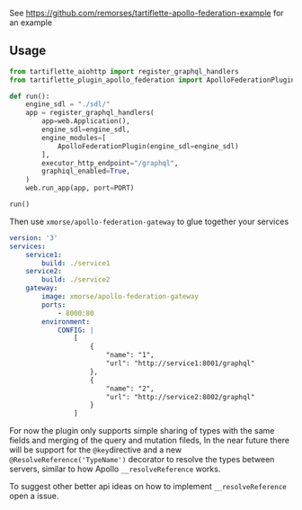 
See https://github.com/remorses/tartiflette-apollo-federation-example for an example

## Usage
```py
from tartiflette_aiohttp import register_graphql_handlers
from tartiflette_plugin_apollo_federation import ApolloFederationPlugin

def run():
    engine_sdl = "./sdl/"
    app = register_graphql_handlers(
        app=web.Application(),
        engine_sdl=engine_sdl,
        engine_modules=[
            ApolloFederationPlugin(engine_sdl=engine_sdl)
        ],
        executor_http_endpoint="/graphql",
        graphiql_enabled=True,
    )
    web.run_app(app, port=PORT)

run()
```
Then use `xmorse/apollo-federation-gateway` to glue together your services
```yml
version: '3'
services:
    service1:
        build: ./service1
    service2:
        build: ./service2
    gateway:
        image: xmorse/apollo-federation-gateway
        ports:
            - 8000:80
        environment: 
            CONFIG: |
                [
                    {
                        "name": "1",
                        "url": "http://service1:8001/graphql"
                    },
                    {
                        "name": "2",
                        "url": "http://service2:8002/graphql"
                    }
                ]
```


For now the plugin only supports simple sharing of types with the same fields and merging of the query and mutation fileds,
In the near future there will be support for the `@key`directive and a new `@ResolveReference('TypeName')` decorator to resolve the types between servers, similar to how Apollo `__resolveReference` works.

To suggest other better api ideas on how to implement `__resolveReference` open a issue.

